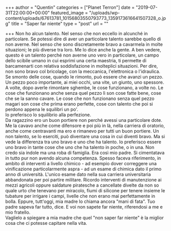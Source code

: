 +++
author = "Quentin"
categories = ["Planet Terron"]
date = "2019-07-31T22:00:00+00:00"
featured_image = "/uploads/wp-content/uploads/67613781_10156803550793773_1359173616641507328_o.jpg"
title = "Saper far niente"
type = "post"
url = ""

+++
Non ho alcun talento. Nel senso che non eccello in alcunché in particolare. Se potessi dire di aver un particolare talento sarebbe quello di non averne. Nel senso che sono discretamente bravo a cavarmela in molte situazioni; le più diverse tra loro. Me lo dice anche la gente. A ben vedere, questo è un talento perché non averne uno vero in particolare, un campo dello scibile umano in cui esprimi una certa maestria, ti permette di barcamenarti con relativa soddisfazione in molteplici situazioni. Per dire, non sono bravo col bricolage, con la meccanica, l'elettronica o l'idraulica. Se smonto delle cose, quando le rimonto, può essere che avanzi un pezzo. Un pezzo poco importante, ai miei occhi, una vite, un giunto, uno spessore. A volte, dopo averle rimontare sghembe, le cose funzionano, a volte no. Le cose che funzionano anche senza quel pezzo lì son cose fatte bene, cose che se la sanno cavare. Le cose che non funzionano senza quel pezzo magari son cose che prima erano perfette, cose con talento che poi si perdono appena le squilibri un po'.   
Io preferisco lo squilibrio alla perfezione.   
Da ragazzino ero un buon portiere non perché avessi una particolare dote. Me la cavavo anche come difensore e poi più in là, nella carriera di oratorio, anche come centravanti ma ero e rimanevo per tutti un buon portiere. Un non talento, se lo eserciti, può diventare una cosa in cui diventi bravo. Ma si vede la differenza tra uno bravo e uno che ha talento. Io preferisco essere uno bravo in tante cose che uno che ha talento in poche, o in una. Non credo sia indole ma una roba di famiglia. Era così mio padre. Si cimentatava in tutto pur non avendo alcuna competenza. Spesso faceva riferimento, in ambito di interventi a livello chimico - ad esempio dover correggere una vinificazione particolarmente aspra - ad un esame di chimica dato il primo anno di università. L'unico esame dato nella sua carriera universitaria abbandonata per poi partire militare. Ricordo interventi di manutenzione ai mezzi agricoli oppure saldature piratesche a cancellate divelte da non so quale urto che tenevano per miracolo, fiumi di silicone per tenere insieme le tubature per irrigare i campi, livelle che non erano mai perfettamente in bolla. Eppure, tutt'oggi, mia madre lo chiama ancora "mani di fata". Tuo padre sapeva far tutto, dice. E voi non sapete far niente, riferendosi a me e mio fratello.   
Vaglielo a spiegare a mia madre che quel "non saper far niente" è la miglior cosa che ci potesse capitare nella vita.